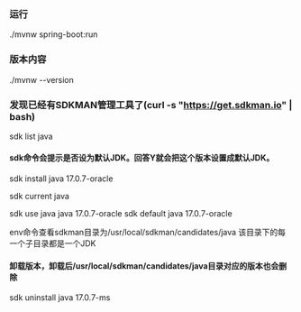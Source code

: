 ### 运行
./mvnw spring-boot:run

### 版本内容
./mvnw --version

### 发现已经有SDKMAN管理工具了(curl -s "https://get.sdkman.io" | bash)
sdk list java
#### sdk命令会提示是否设为默认JDK。回答Y就会把这个版本设置成默认JDK。
sdk install java 17.0.7-oracle

sdk current java

sdk use java java 17.0.7-oracle
sdk default java 17.0.7-oracle

env命令查看sdkman目录为/usr/local/sdkman/candidates/java
该目录下的每一个子目录都是一个JDK
#### 卸载版本，卸载后/usr/local/sdkman/candidates/java目录对应的版本也会删除
sdk uninstall java 17.0.7-ms

